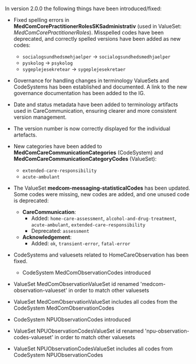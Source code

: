 In version 2.0.0 the following things have been introduced/fixed:
- Fixed spelling errors in **MedComCorePractitionerRolesSKSadministrativ** (used in ValueSet: *MedComCorePractitionerRoles*). Misspelled codes have been deprecated, and correctly spelled versions have been added as new codes:  
  - `socialogsundhedsmehjaelper` → `socialogsundhedsmedhjaelper`  
  - `pyskolog` → `psykolog`  
  - `sygeplejesekretear` → `sygeplejesekretaer`  

- Governance for handling changes in terminology ValueSets and CodeSystems has been established and documented. A link to the new governance documentation has been added to the IG.  

- Date and status metadata have been added to terminology artifacts used in CareCommunication, ensuring clearer and more consistent version management.  

- The version number is now correctly displayed for the individual artefacts.  

- New categories have been added to **MedComCareCommunicationCategories** (CodeSystem) and **MedComCareCommunicationCategoryCodes** (ValueSet):  
  - `extended-care-responsibility`  
  - `acute-ambulant`  

- The ValueSet **medcom-messaging-statisticalCodes** has been updated. Some codes were missing, new codes are added, and one unused code is deprecated:  
  - **CareCommunication**:  
    - Added: `home-care-assessment`, `alcohol-and-drug-treatment`, `acute-ambulant`, `extended-care-responsibility`  
    - Deprecated: `assessment`  
  - **Acknowledgement**:  
    - Added: `ok`, `transient-error`, `fatal-error`

- CodeSystems and valuesets related to HomeCareObservation has been fixed.
    - CodeSystem MedComObservationCodes introduced
- ValueSet MedComObservationValueSet id renamed 'medcom-observation-valueset' in order to match other valuesets
- ValueSet MedComObservationValueSet includes all codes from the CodeSystem MedComObservationCodes
- CodeSystem NPUObservationCodes introduced
- ValueSet NPUObservationCodesValueSet id renamed 'npu-observation-codes-valueset' in order to match other valuesets
- ValueSet NPUObservationCodesValueSet includes all codes from CodeSystem NPUObservationCodes
